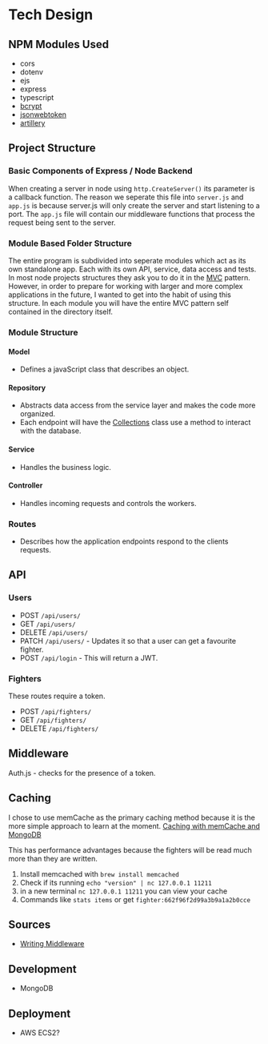 # Tech Design

## NPM Modules Used

- cors
- dotenv
- ejs
- express
- typescript
- [bcrypt](https://www.npmjs.com/package/bcrypt)
- [jsonwebtoken](https://www.npmjs.com/package/jsonwebtoken)
- [artillery]()

## Project Structure

### Basic Components of Express / Node Backend

When creating a server in node using `http.CreateServer()` its parameter is a callback function.
The reason we seperate this file into `server.js` and `app.js` is because server.js will only create the server and start listening to a port.
The `app.js` file will contain our middleware functions that process the request being sent to the server.

### Module Based Folder Structure

The entire program is subdivided into seperate modules which act as its own standalone app. Each with its own API, service, data access and tests.
In most node projects structures they ask you to do it in the [MVC](https://developer.mozilla.org/en-US/docs/Glossary/MVC) pattern.
However, in order to prepare for working with larger and more complex applications in the future, I wanted to get into the habit of using this structure.
In each module you will have the entire MVC pattern self contained in the directory itself.

### Module Structure

#### Model

- Defines a javaScript class that describes an object.

#### Repository

- Abstracts data access from the service layer and makes the code more organized.
- Each endpoint will have the [Collections](https://mongodb.github.io/node-mongodb-native/api-generated/collection.html) class use a method to interact with the database.

#### Service

- Handles the business logic.

#### Controller

- Handles incoming requests and controls the workers.

### Routes

- Describes how the application endpoints respond to the clients requests.

## API

### Users

- POST `/api/users/`
- GET `/api/users/`
- DELETE `/api/users/`
- PATCH `/api/users/` - Updates it so that a user can get a favourite fighter.
- POST `/api/login` - This will return a JWT.

### Fighters

These routes require a token.

- POST `/api/fighters/`
- GET `/api/fighters/`
- DELETE `/api/fighters/`

## Middleware

Auth.js - checks for the presence of a token.

## Caching

I chose to use memCache as the primary caching method because it is the more simple approach to learn at the moment.
[Caching with memCache and MongoDB](https://loadforge.com/guides/effective-caching-techniques-to-boost-mongodb-performance)

This has performance advantages because the fighters will be read much more than they are written.

1. Install memcached with `brew install memcached`
2. Check if its running `echo "version" | nc 127.0.0.1 11211`
3. in a new terminal `nc 127.0.0.1 11211` you can view your cache
4. Commands like `stats items` or get `fighter:662f96f2d99a3b9a1a2b0cce`

## Sources

- [Writing Middleware](https://expressjs.com/en/guide/writing-middleware.html)

## Development

- MongoDB

## Deployment

- AWS ECS2?
